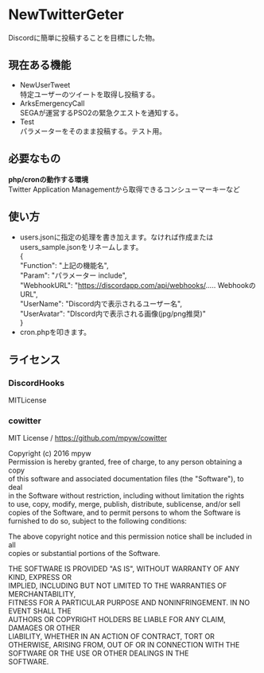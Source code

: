 # NewTwitterGeter
Discordに簡単に投稿することを目標にした物。

## 現在ある機能
- NewUserTweet  
特定ユーザーのツイートを取得し投稿する。
- ArksEmergencyCall  
SEGAが運営するPSO2の緊急クエストを通知する。
- Test  
パラメーターをそのまま投稿する。テスト用。

## 必要なもの
**php/cronの動作する環境**  
Twitter Application Managementから取得できるコンシューマーキーなど  

## 使い方
- users.jsonに指定の処理を書き加えます。なければ作成またはusers_sample.jsonをリネームします。  
        {  
            "Function": "上記の機能名",  
            "Param": "パラメーター include",  
            "WebhookURL":   "https://discordapp.com/api/webhooks/..... WebhookのURL",  
            "UserName": "Discord内で表示されるユーザー名",  
            "UserAvatar": "DIscord内で表示される画像(jpg/png推奨)"  
        }  
- cron.phpを叩きます。

## ライセンス
### DiscordHooks
MITLicense  

### cowitter
MIT License / https://github.com/mpyw/cowitter

Copyright (c) 2016 mpyw  
Permission is hereby granted, free of charge, to any person obtaining a copy  
of this software and associated documentation files (the "Software"), to deal  
in the Software without restriction, including without limitation the rights  
to use, copy, modify, merge, publish, distribute, sublicense, and/or sell  
copies of the Software, and to permit persons to whom the Software is  
furnished to do so, subject to the following conditions:  

The above copyright notice and this permission notice shall be included in all  
copies or substantial portions of the Software.

THE SOFTWARE IS PROVIDED "AS IS", WITHOUT WARRANTY OF ANY KIND, EXPRESS OR  
IMPLIED, INCLUDING BUT NOT LIMITED TO THE WARRANTIES OF MERCHANTABILITY,  
FITNESS FOR A PARTICULAR PURPOSE AND NONINFRINGEMENT. IN NO EVENT SHALL THE  
AUTHORS OR COPYRIGHT HOLDERS BE LIABLE FOR ANY CLAIM, DAMAGES OR OTHER  
LIABILITY, WHETHER IN AN ACTION OF CONTRACT, TORT OR OTHERWISE, ARISING FROM,
OUT OF OR IN CONNECTION WITH THE SOFTWARE OR THE USE OR OTHER DEALINGS IN THE  
SOFTWARE.  
